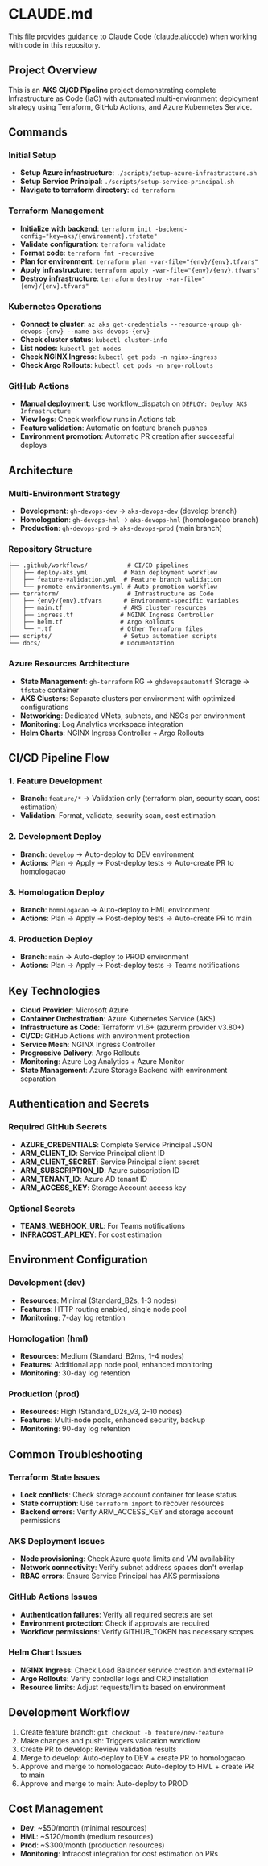 # CLAUDE.md

This file provides guidance to Claude Code (claude.ai/code) when working with code in this repository.

## Project Overview

This is an **AKS CI/CD Pipeline** project demonstrating complete Infrastructure as Code (IaC) with automated multi-environment deployment strategy using Terraform, GitHub Actions, and Azure Kubernetes Service.

## Commands

### Initial Setup
- **Setup Azure infrastructure**: `./scripts/setup-azure-infrastructure.sh`
- **Setup Service Principal**: `./scripts/setup-service-principal.sh`
- **Navigate to terraform directory**: `cd terraform`

### Terraform Management
- **Initialize with backend**: `terraform init -backend-config="key=aks/{environment}.tfstate"`
- **Validate configuration**: `terraform validate`
- **Format code**: `terraform fmt -recursive`
- **Plan for environment**: `terraform plan -var-file="{env}/{env}.tfvars"`
- **Apply infrastructure**: `terraform apply -var-file="{env}/{env}.tfvars"`
- **Destroy infrastructure**: `terraform destroy -var-file="{env}/{env}.tfvars"`

### Kubernetes Operations
- **Connect to cluster**: `az aks get-credentials --resource-group gh-devops-{env} --name aks-devops-{env}`
- **Check cluster status**: `kubectl cluster-info`
- **List nodes**: `kubectl get nodes`
- **Check NGINX Ingress**: `kubectl get pods -n nginx-ingress`
- **Check Argo Rollouts**: `kubectl get pods -n argo-rollouts`

### GitHub Actions
- **Manual deployment**: Use workflow_dispatch on `DEPLOY: Deploy AKS Infrastructure`
- **View logs**: Check workflow runs in Actions tab
- **Feature validation**: Automatic on feature branch pushes
- **Environment promotion**: Automatic PR creation after successful deploys

## Architecture

### Multi-Environment Strategy
- **Development**: `gh-devops-dev` → `aks-devops-dev` (develop branch)
- **Homologation**: `gh-devops-hml` → `aks-devops-hml` (homologacao branch)
- **Production**: `gh-devops-prd` → `aks-devops-prod` (main branch)

### Repository Structure
```
├── .github/workflows/           # CI/CD pipelines
│   ├── deploy-aks.yml          # Main deployment workflow
│   ├── feature-validation.yml  # Feature branch validation
│   └── promote-environments.yml # Auto-promotion workflow
├── terraform/                   # Infrastructure as Code
│   ├── {env}/{env}.tfvars      # Environment-specific variables
│   ├── main.tf                 # AKS cluster resources
│   ├── ingress.tf             # NGINX Ingress Controller
│   ├── helm.tf                # Argo Rollouts
│   └── *.tf                   # Other Terraform files
├── scripts/                    # Setup automation scripts
└── docs/                      # Documentation
```

### Azure Resources Architecture
- **State Management**: `gh-terraform` RG → `ghdevopsautomatf` Storage → `tfstate` container
- **AKS Clusters**: Separate clusters per environment with optimized configurations
- **Networking**: Dedicated VNets, subnets, and NSGs per environment
- **Monitoring**: Log Analytics workspace integration
- **Helm Charts**: NGINX Ingress Controller + Argo Rollouts

## CI/CD Pipeline Flow

### 1. Feature Development
- **Branch**: `feature/*` → Validation only (terraform plan, security scan, cost estimation)
- **Validation**: Format, validate, security scan, cost estimation

### 2. Development Deploy
- **Branch**: `develop` → Auto-deploy to DEV environment
- **Actions**: Plan → Apply → Post-deploy tests → Auto-create PR to homologacao

### 3. Homologation Deploy
- **Branch**: `homologacao` → Auto-deploy to HML environment
- **Actions**: Plan → Apply → Post-deploy tests → Auto-create PR to main

### 4. Production Deploy
- **Branch**: `main` → Auto-deploy to PROD environment
- **Actions**: Plan → Apply → Post-deploy tests → Teams notifications

## Key Technologies
- **Cloud Provider**: Microsoft Azure
- **Container Orchestration**: Azure Kubernetes Service (AKS)
- **Infrastructure as Code**: Terraform v1.6+ (azurerm provider v3.80+)
- **CI/CD**: GitHub Actions with environment protection
- **Service Mesh**: NGINX Ingress Controller
- **Progressive Delivery**: Argo Rollouts
- **Monitoring**: Azure Log Analytics + Azure Monitor
- **State Management**: Azure Storage Backend with environment separation

## Authentication and Secrets

### Required GitHub Secrets
- **AZURE_CREDENTIALS**: Complete Service Principal JSON
- **ARM_CLIENT_ID**: Service Principal client ID
- **ARM_CLIENT_SECRET**: Service Principal client secret
- **ARM_SUBSCRIPTION_ID**: Azure subscription ID
- **ARM_TENANT_ID**: Azure AD tenant ID
- **ARM_ACCESS_KEY**: Storage Account access key

### Optional Secrets
- **TEAMS_WEBHOOK_URL**: For Teams notifications
- **INFRACOST_API_KEY**: For cost estimation

## Environment Configuration

### Development (dev)
- **Resources**: Minimal (Standard_B2s, 1-3 nodes)
- **Features**: HTTP routing enabled, single node pool
- **Monitoring**: 7-day log retention

### Homologation (hml)
- **Resources**: Medium (Standard_B2ms, 1-4 nodes)
- **Features**: Additional app node pool, enhanced monitoring
- **Monitoring**: 30-day log retention

### Production (prod)
- **Resources**: High (Standard_D2s_v3, 2-10 nodes)
- **Features**: Multi-node pools, enhanced security, backup
- **Monitoring**: 90-day log retention

## Common Troubleshooting

### Terraform State Issues
- **Lock conflicts**: Check storage account container for lease status
- **State corruption**: Use `terraform import` to recover resources
- **Backend errors**: Verify ARM_ACCESS_KEY and storage account permissions

### AKS Deployment Issues
- **Node provisioning**: Check Azure quota limits and VM availability
- **Network connectivity**: Verify subnet address spaces don't overlap
- **RBAC errors**: Ensure Service Principal has AKS permissions

### GitHub Actions Issues
- **Authentication failures**: Verify all required secrets are set
- **Environment protection**: Check if approvals are required
- **Workflow permissions**: Verify GITHUB_TOKEN has necessary scopes

### Helm Chart Issues
- **NGINX Ingress**: Check Load Balancer service creation and external IP
- **Argo Rollouts**: Verify controller logs and CRD installation
- **Resource limits**: Adjust requests/limits based on environment

## Development Workflow
1. Create feature branch: `git checkout -b feature/new-feature`
2. Make changes and push: Triggers validation workflow
3. Create PR to develop: Review validation results
4. Merge to develop: Auto-deploy to DEV + create PR to homologacao
5. Approve and merge to homologacao: Auto-deploy to HML + create PR to main
6. Approve and merge to main: Auto-deploy to PROD

## Cost Management
- **Dev**: ~$50/month (minimal resources)
- **HML**: ~$120/month (medium resources)
- **Prod**: ~$300/month (production resources)
- **Monitoring**: Infracost integration for cost estimation on PRs
